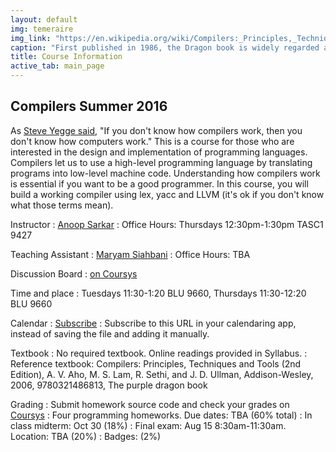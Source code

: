 ```yaml
---
layout: default
img: temeraire
img_link: "https://en.wikipedia.org/wiki/Compilers:_Principles,_Techniques,_and_Tools"
caption: "First published in 1986, the Dragon book is widely regarded as the classic compiler textbook. Image from [Temeraire](https://en.wikipedia.org/wiki/Temeraire_(series))."
title: Course Information
active_tab: main_page 
---
```


## Compilers <span class="text-muted">Summer 2016</span>

As [Steve Yegge said](http://steve-yegge.blogspot.ca/2007/06/rich-programmer-food.html), "If you don't know how compilers work, then you don't know how computers work."  This is a course for those who are interested in the design and implementation of programming languages. Compilers let us to use a high-level programming language by translating programs into low-level machine code. Understanding how compilers work is essential if you want to be a good programmer. In this course, you will build a working compiler using lex, yacc and LLVM (it's ok if you don't know what those terms mean).

Instructor
: [Anoop Sarkar](http://www.cs.sfu.ca/~anoop/) 
: Office Hours: Thursdays 12:30pm-1:30pm TASC1 9427

Teaching Assistant
: [Maryam Siahbani](http://www.cs.sfu.ca/~msiahban/personal/)
: Office Hours: TBA

Discussion Board
: [on Coursys](https://courses.cs.sfu.ca/2016su-cmpt-379-d1/discussion/)

Time and place
: Tuesdays 11:30-1:20 BLU 9660, Thursdays 11:30-12:20 BLU 9660

Calendar
: [Subscribe](https://courses.cs.sfu.ca/calendar/0261d2fe6030dc6570c3073ca9dd1a93/anoop)
: Subscribe to this URL in your calendaring app, instead of saving the file and adding it manually.

Textbook
: No required textbook. Online readings provided in Syllabus.
: Reference textbook: Compilers: Principles, Techniques and Tools (2nd Edition), A. V. Aho, M. S. Lam, R. Sethi, and J. D. Ullman, Addison-Wesley, 2006, 9780321486813, The purple dragon book

Grading
: Submit homework source code and check your grades on [Coursys](https://courses.cs.sfu.ca/2016su-cmpt-379-d1/)
: Four programming homeworks. Due dates: TBA (60% total)
: In class midterm: Oct 30 (18%)
: Final exam: Aug 15 8:30am-11:30am. Location: TBA (20%)
: Badges: (2%)

